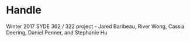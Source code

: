 # Handle
Winter 2017 SYDE 362 / 322 project - Jared Baribeau, River Wong, Cassia Deering, Daniel Penner, and Stephanie Hu
